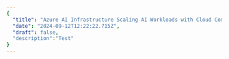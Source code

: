 ```yaml
---
{
  "title": "Azure AI Infrastructure Scaling AI Workloads with Cloud Computing",
  "date": "2024-09-12T12:22:22.715Z",
  "draft": false,
  "description":"Test"
}
---
```

        